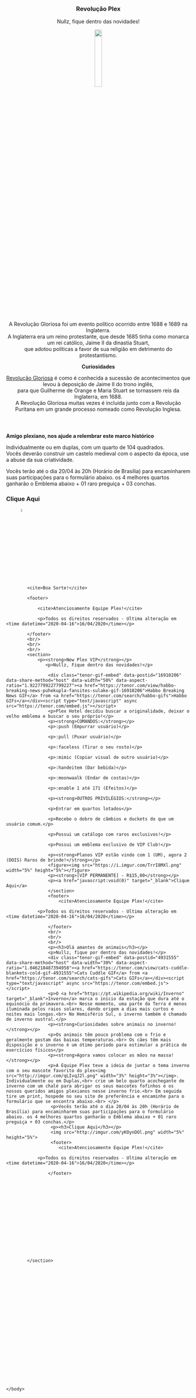 


<!DOCTYPE html>
<html lang="pt-br">
    <head>
        <meta charset="utf-8"/>
        <title>Notícias Plex</title>    
    </head>
    <body>
        <header>
            <h3><strong>Revolução Plex</h3></strong>
            Nullz, fique dentro das novidades!
            <p><img src="http://imgur.com/nHudZHMl.png" width="20%" height="20%"></img><p>
                <p>A Revolução Gloriosa foi um evento político ocorrido entre 1688 e 1689 na Inglaterra.<br>
                     A Inglaterra era um reino protestante, que desde 1685 tinha como monarca um rei católico, Jaime II da dinastia Stuart,<br> que adotou políticas a favor de sua religião em detrimento do protestantismo.
                <p><strong>Curiosidades</strong></p>
                <p><a href="https://pt.wikipedia.org/wiki/Revolu%C3%A7%C3%A3o_Gloriosa" target="_blank">Revolução Gloriosa</a> é como é conhecida a sucessão de acontecimentos que levou à deposição de Jaime II do trono inglês,<br> para que Guilherme de Orange e Maria Stuart se tornassem reis da Inglaterra, em 1688.<br> A Revolução Gloriosa muitas vezes é incluída junto com a Revolução Puritana em um grande processo nomeado como Revolução Inglesa.</p>
            </header>
            <p><strong>Amigo plexiano, nos ajude a relembrar este marco histórico</strong></p>
            <p>Individualmente ou em duplas, com um quarto de 104 quadrados.<br> Vocês deverão construir um castelo medieval com o aspecto da época, use a abuse da sua criatividade.</p>
            <p>Vocês terão até o dia 20/04 às 20h (Horário de Brasília) para encaminharem suas participações para o formulário abaixo. os 4 melhores quartos ganharão o Emblema abaixo + 01 raro preguiça + 03 conchas.</p>
            <p><h3>Clique Aqui</h3></p>
            <figure><img src="http://imgur.com/v5JRTO6l.png" width="5%" height="5%"></figure>


            <cite>Boa Sorte!</cite>

            <footer>
                
                <cite>Atenciosamente Equipe Plex!</cite>

                <p>Todos os direitos reservados - Ultima alteração em <time datetime="2020-04-16">16/04/2020</time></p>

            </footer>
            <br/>
            <br/>
            <br/>
            <section>
                <p><strong>New Plex VIP</strong></p>
                   <p>Nullz, Fique dentro das novidades!</p>
                    
                    <div class="tenor-gif-embed" data-postid="16910206" data-share-method="host" data-width="50%" data-aspect-ratio="1.9227799227799227"><a href="https://tenor.com/view/habbo-breaking-news-puhekupla-fansites-sulake-gif-16910206">Habbo Breaking News GIF</a> from <a href="https://tenor.com/search/habbo-gifs">Habbo GIFs</a></div><script type="text/javascript" async src="https://tenor.com/embed.js"></script>
                    <p>Plex Hotel decidiu buscar a originalidade, deixar o velho emblema e buscar o seu próprio!</p>
                    <p><strong>COMANDOS:</strong></p>
                    <p>:push (Empurrar usuário)</p>

                    <p>:pull (Puxar usuário)</p>

                    <p>:faceless (Tirar o seu rosto)</p>

                    <p>:mimic (Copiar visual de outro usuário)</p>

                    <p>:handeitem (Dar bebida)</p>

                    <p>:moonwaalk (Endar de costas)</p>

                    <p>:enable 1 até 171 (Efeitos)</p>

                    <p><strong>OUTROS PRIVILÉGIOS:</strong></p>

                    <p>Entrar em quartos lotados</p>

                    <p>Recebe o dobro de câmbios e duckets do que um usuário comum.</p>

                    <p>Possui um catálogo com raros exclusivos!</p>

                    <p>Possui um emblema exclusivo de VIP Club!</p>

                    <p><strong>Planos VIP estão vindo com 1 (UM), agora 2 (DOIS) Raros de brinde!</strong></p>
                    <figure><img src="https://i.imgur.com/TrrI8MXl.png" width="5%" height="5%"></figure>
                    <p><strong>[VIP PERMANENTE] - R$15,00</strong></p>
                    <p><a href="javascript:void(0)" target="_blank">Clique Aqui</a>
                    </section>            
                    <footer>          
                        <cite>Atenciosamente Equipe Plex!</cite>

                <p>Todos os direitos reservados - Ultima alteração em <time datetime="2020-04-16">16/04/2020</time></p>

                    </footer>
                    <br/>
                    <br/>
                    <br/>
                    <p><h3>Olá amantes de animais</h3></p>
                    <p>Nullz, fique por dentro das novidades!</p>
                    <div class="tenor-gif-embed" data-postid="4931555" data-share-method="host" data-width="30%" data-aspect-ratio="1.046218487394958"><a href="https://tenor.com/view/cats-cuddle-blankets-cold-gif-4931555">Cats Cuddle GIF</a> from <a href="https://tenor.com/search/cats-gifs">Cats GIFs</a></div><script type="text/javascript" async src="https://tenor.com/embed.js"></script>
                    <p>O <a href="https://pt.wikipedia.org/wiki/Inverno" target="_blank">Inverno</a> marca o início da estação que dura até o equinócio da primavera.<br> Nesse momento, uma parte da Terra é menos iluminada pelos raios solares, dando origem a dias mais curtos e noites mais longas.<br> No Hemisfério Sul, o inverno também é chamado de inverno austral.</p>
                    <p><strong>Curiosidades sobre animais no inverno!</strong></p>
                    <p>Os animais têm pouco problema com o frio e geralmente gostam das baixas temperaturas.<br> Os cães têm mais disposição e o inverno é um ótimo período para estimular a prática de exercícios físicos</p>
                    <p><strong>Agora vamos colocar as mãos na massa!</strong></p>
                    <p>A Equipe Plex teve a ideia de juntar o tema inverno com o seu mascote favorito do plex<img src="http://imgur.com/qLIvqJ2l.png" width="3%" height="3%"></img>. Individualmente ou em Duplas,<br> crie um belo quarto acochegante de inverno com um chalé para abrigar os seus mascotes fofinhos e os nossos queridos amigos plexianos nesse inverno frio.<br> Em seguida tire um print, hospede no seu site de preferência e encaminhe para o formulário que se encontra abaixo.<br> </p>
                     <p>Vocês terão até o dia 20/04 às 20h (Horário de Brasília) para encaminharem suas participações para o formulário abaixo. os 4 melhores quartos ganharão o Emblema abaixo + 01 raro preguiça + 03 conchas.</p>
                     <p><h3>Clique Aqui</h3></p> 
                     <img src="http://imgur.com/yKOynDOl.png" width="5%" height="5%">
                     <footer>          
                        <cite>Atenciosamente Equipe Plex!</cite>

                <p>Todos os direitos reservados - Ultima alteração em <time datetime="2020-04-16">16/04/2020</time></p>

                    </footer>







                








            </section>

        





            



        


            









    </body>
</html>
